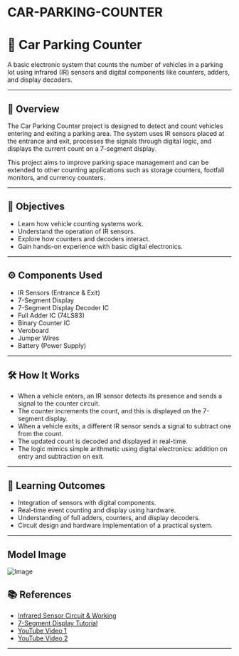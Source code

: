 # CAR-PARKING-COUNTER
# 🚗 Car Parking Counter

A basic electronic system that counts the number of vehicles in a parking lot using infrared (IR) sensors and digital components like counters, adders, and display decoders.

---

## 📌 Overview

The Car Parking Counter project is designed to detect and count vehicles entering and exiting a parking area. The system uses IR sensors placed at the entrance and exit, processes the signals through digital logic, and displays the current count on a 7-segment display.

This project aims to improve parking space management and can be extended to other counting applications such as storage counters, footfall monitors, and currency counters.

---

## 🎯 Objectives

* Learn how vehicle counting systems work.
* Understand the operation of IR sensors.
* Explore how counters and decoders interact.
* Gain hands-on experience with basic digital electronics.

---

## ⚙ Components Used

* IR Sensors (Entrance & Exit)
* 7-Segment Display
* 7-Segment Display Decoder IC
* Full Adder IC (74LS83)
* Binary Counter IC
* Veroboard
* Jumper Wires
* Battery (Power Supply)

---

## 🛠 How It Works

* When a vehicle enters, an IR sensor detects its presence and sends a signal to the counter circuit.
* The counter increments the count, and this is displayed on the 7-segment display.
* When a vehicle exits, a different IR sensor sends a signal to subtract one from the count.
* The updated count is decoded and displayed in real-time.
* The logic mimics simple arithmetic using digital electronics: addition on entry and subtraction on exit.

---

## 🧠 Learning Outcomes

* Integration of sensors with digital components.
* Real-time event counting and display using hardware.
* Understanding of full adders, counters, and display decoders.
* Circuit design and hardware implementation of a practical system.

---
## Model Image
![Image](https://github.com/user-attachments/assets/299d6933-ac6e-48ae-b4ba-5896cc62e7f8)

## 📚 References

* [Infrared Sensor Circuit & Working](https://www.elprocus.com/infrared-ir-sensor-circuit-and-working/)
* [7-Segment Display Tutorial](https://www.electronics-tutorials.ws/blog/7-segment-display-tutorial.html)
* [YouTube Video 1](https://youtu.be/5Um3NDvsYjQ)
* [YouTube Video 2](https://youtu.be/6e8oV2blkGs)

---
